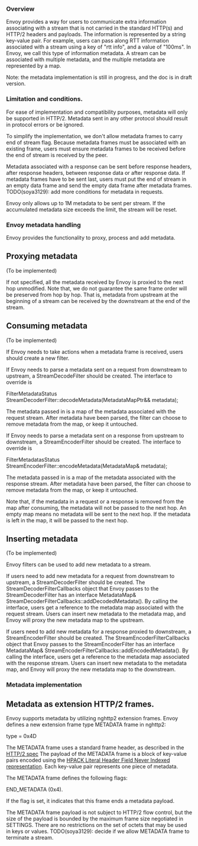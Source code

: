 ### Overview

Envoy provides a way for users to communicate extra information associating with a stream that is
not carried in the standard HTTP(s) and HTTP/2 headers and payloads. The
information is represented by a string key-value pair. For example, users can
pass along RTT information associated with a stream using a key of "rtt info", and a value of
"100ms". In Envoy, we call this type of information metadata.
A stream can be associated with multiple metadata, and the multiple metadata
are represented by a map.

Note: the metadata implementation is still in progress, and the doc is in draft
version.

### Limitation and conditions.

For ease of implementation and compatibility purposes, metadata will only be
supported in HTTP/2. Metadata sent in any other protocol should result in protocol
errors or be ignored.

To simplify the implementation, we don't allow metadata frames to carry end of
stream flag. Because metadata frames must be associated with an existing frame, users must
ensure metadata frames to be received before the end of stream is received by the
peer.

Metadata associated with a response can be sent before response headers, after response headers,
between response data or after response data. If metadata frames have to be sent last,
users must put the end of stream in an empty data frame and send the empty data frame after metadata frames.
TODO(soya3129): add more conditions for metadata in requests.

Envoy only allows up to 1M metadata to be sent per stream. If the accumulated
metadata size exceeds the limit, the stream will be reset.

### Envoy metadata handling

Envoy provides the functionality to proxy, process and add metadata.

## Proxying metadata

(To be implemented)

If not specified, all the metadata received by Envoy is proxied to the next hop
unmodified. Note that, we do not guarantee the same frame order will be preserved from
hop by hop. That is, metadata from upstream at the beginning of a stream can be
received by the downstream at the end of the stream.

## Consuming metadata

(To be implemented)

If Envoy needs to take actions when a metadata frame is received, users should
create a new filter.

If Envoy needs to parse a metadata sent on a request from downstream to upstream, a
StreamDecodeFilter should be created. The interface to override is

FilterMetadataStatus StreamDecoderFilter::decodeMetadata(MetadataMapPtr&& metadata);

The metadata passed in is a map of the metadata associated with the request stream. After metadata
have been parsed, the filter can choose to remove metadata from the map, or keep
it untouched.

If Envoy needs to parse a metadata sent on a response from upstream to downstream, a
StreamEncoderFilter should be created. The interface to override is

FilterMetadatasStatus StreamEncoderFilter::encodeMetadata(MetadataMap& metadata);

The metadata passed in is a map of the metadata associated with the response stream. After metadata
have been parsed, the filter can choose to remove metadata from the map, or keep
it untouched.

Note that, if the metadata in a request or a response is removed from the map after consuming, the metadata
will not be passed to the next hop. An empty map means no metadata will be sent to the next hop.
If the metadata is left in the map, it will be passed to the next hop.

## Inserting metadata

(To be implemented)

Envoy filters can be used to add new metadata to a stream.

If users need to add new metadata for a request from downstream to upstream, a
StreamDecoderFilter should be created. The StreamDecoderFilterCallbacks object that Envoy passes to the
StreamDecoderFilter has an interface MetadataMap&
StreamDecoderFilterCallbacks::addDecodedMetadata(). By calling the interface,
users get a reference to the metadata map associated with the request stream. Users can
insert new metadata to the metadata map, and Envoy will proxy the new metadata
map to the upstream.

If users need to add new metadata for a response proxied to downstream, a
StreamEncoderFilter should be created. The StreamEncoderFilterCallbacks object that Envoy passes to the
StreamEncoderFilter has an interface MetadataMap&
StreamEncoderFilterCallbacks::addEncodedMetadata(). By calling the interface,
users get a reference to the metadata map associated with the response stream. Users can
insert new metadata to the metadata map, and Envoy will proxy the new metadata
map to the downstream.

### Metadata implementation

## Metadata as extension HTTP/2 frames.

Envoy supports metadata by utilizing nghttp2 extension frames. Envoy defines a
new extension frame type METADATA frame in nghttp2:

type = 0x4D

The METADATA frame uses a standard frame header, as described in the
[HTTP/2 spec](https://httpwg.github.io/specs/rfc7540.html#FrameHeader.)
The payload of the METADATA frame is a block of key-value pairs encoded using the [HPACK Literal
Header Field Never Indexed representation](
http://httpwg.org/specs/rfc7541.html#literal.header.never.indexed). Each
key-value pair represents one piece of metadata.

The METADATA frame defines the following flags:

END\_METADATA (0x4).

If the flag is set, it indicates that this frame ends a metadata
payload.

The METADATA frame payload is not subject to HTTP/2 flow control, but the size
of the payload is bounded by the maximum frame size negotiated in SETTINGS.
There are no restrictions on the set of octets that may be used in keys or values.
TODO(soya3129): decide if we allow METADATA frame to terminate a stream.
